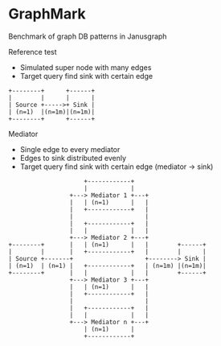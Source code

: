 # GraphMark

Benchmark of graph DB patterns in Janusgraph

Reference test
- Simulated super node with many edges
- Target query find sink with certain edge

```
+--------+      +------+
|        |      |      |
| Source +----->+ Sink |
| (n=1)  |(n=1m)|(n=1m)|
+--------+      +------+
```

Mediator
- Single edge to every mediator
- Edges to sink distributed evenly
- Target query find sink with certain edge (mediator -> sink)

```
                     +------------+
                     |            |
                 +---> Mediator 1 +---+
                 |   | (n=1)      |   |
                 |   +------------+   |
                 |                    |
                 |   +------------+   |
                 |   |            |   |
                 +---> Mediator 2 +---+
+--------+       |   | (n=1)      |   |        +------+
|        |       |   +------------+   |        |      |
| Source +-------+                    +--------> Sink |
| (n=1)  | (n=1) |   +------------+   | (n=1m) |(n=1m)|
+--------+       |   |            |   |        +------+
                 +---> Mediator 3 +---+
                 |   | (n=1)      |   |
                 |   +------------+   |
                 |                    |
                 |   +------------+   |
                 |   |            |   |
                 +---> Mediator n +---+
                     | (n=1)      |
                     +------------+
```